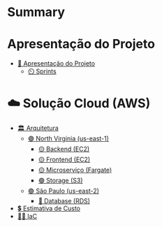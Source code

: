 # Summary

# Apresentação do Projeto
- [📃 Apresentação do Projeto](./apresentacao.md)
  - [⏲️ Sprints](./apresentacao/sprints.md)
# ☁️ Solução Cloud (AWS)
<!-- - [☁️ Solução Cloud (AWS)](./infra.md) -->
- [🏛️ Arquitetura](./infra.md)
  <!-- - [Regiões](./infra/regions.md) -->
  - [🟣 North Virginia (us-east-1)](./infra/regions/us-east-1.md)
    - [🟡 Backend (EC2)](./infra/backend.md)
    - [🟡 Frontend (EC2)](./infra/frontend.md)
    - [🟡 Microserviço (Fargate)](./infra/microservicos.md)
    - [🟢 Storage (S3)](./infra/storage.md)
  - [🟣 São Paulo (us-east-2)](./infra/regions/us-east-2.md)
    - [🔵 Database (RDS)](./infra/database.md)
- [💲 Estimativa de Custo](./infra/custo.md)
- [👨‍💻 IaC](./iac.md)
